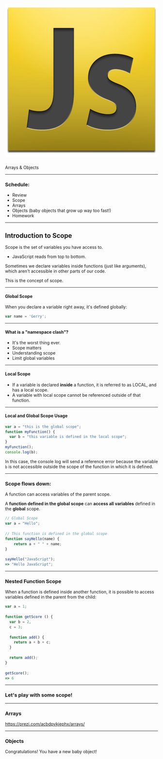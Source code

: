 <!-- .slide: data-transition="concave"  data-background="../images/background.jpg"-->
# ![](../images/js_logo.png)
Arrays & Objects

---

<!-- .slide: data-background="../images/background.jpg"-->
### Schedule:
* Review
* Scope
* Arrays
* Objects (baby objects that grow up way too fast!)
* Homework

---

<!-- .slide: data-background="../images/background.jpg"-->
## Introduction to Scope

Scope is the set of variables you have access to. 

- JavaScript reads from top to bottom. 

Sometimes we declare variables inside functions (just like arguments), which aren't accessible in other parts of our code. 

This is the concept of scope.

---

<!-- .slide: data-background="../images/background.jpg"-->
#### Global Scope

When you declare a variable right away, it's defined globally:

```javascript
var name = 'Gerry';
```

---

<!-- .slide: data-background="../images/background.jpg"-->
#### What is a "namespace clash"? 
* It's the worst thing ever.
* Scope matters
* Understanding scope
* Limit global variables

---

<!-- .slide: data-background="../images/background.jpg"-->
#### Local Scope

* If a variable is declared **inside** a function, it is referred to as LOCAL, and has a local scope.
* A variable with local scope cannot be referenced outside of that function.

---

<!-- .slide: data-background="../images/background.jpg"-->
#### Local and Global Scope Usage

```javascript
var a = "this is the global scope";
function myFunction() {
  var b = "this variable is defined in the local scope";
}
myFunction();
console.log(b);
```

In this case, the console log will send a reference error because the variable `b` is not accessible outside the scope of the function in which it is defined.

---

<!-- .slide: data-background="../images/background.jpg"-->
### Scope flows down:

A function can access variables of the parent scope. 

A **function defined in the global scope** can **access all variables** defined in the **global** scope.

```javascript
// Global Scope
var a = "Hello";

// This function is defined in the global scope
function sayHello(name) {
    return a + " " + name;
}

sayHello("JavaScript");
=> "Hello JavaScript";
```

---

<!-- .slide: data-background="../images/background.jpg"-->
### Nested Function Scope

When a function is defined inside another function, it is possible to access variables defined in the parent from the child:

```javascript
var a = 1;

function getScore () {
  var b = 2,
  c = 3;

  function add() {
    return a + b + c;
  }

  return add();
}

getScore();
=> 6
```

---

<!-- .slide: data-background="../images/background.jpg"-->
### Let's play with some scope!

---

<!-- .slide: data-background="../images/background.jpg"-->
### Arrays
https://prezi.com/acbdpvkjephx/arrays/

---

<!-- .slide: data-background="../images/background.jpg"-->
### Objects
Congratulations! You have a new baby object!
